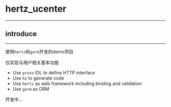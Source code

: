 # hertz_ucenter

---

## introduce

---
使用`hertz`和`gorm`开发的demo项目

仅实现与用户相关基本功能

- Use `proto` IDL to define HTTP interface
- Use `hz` to generate code
- Use `hertz` as web framework including binding and validation
- Use `gorm` as ORM

开发中...